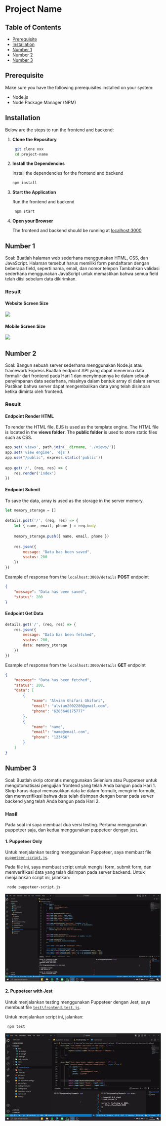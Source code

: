 # Project Name


## Table of Contents

- [Prerequisite](#prerequisite)
- [Installation](#installation)
- [Number 1](#number-1)
- [Number 2](#number-2)
- [Number 3](#number-3)

## Prerequisite

Make sure you have the following prerequisites installed on your system:

* Node.js 
* Node Package Manager (NPM)

## Installation
Below are the steps to run the frontend and backend:
1. **Clone the Repository**
   ```sh
    git clone xxx
    cd project-name
   ```

2. **Install the Dependencies**
    
    Install the dependencies for the frontend and backend

   ```sh
   npm install
   ```

3. **Start the Application**

    Run the frontend and backend
   ```sh
    npm start
    ```

4. **Open your Browser**

    The frontend and backend should be running at [localhost:3000](http://localhost:3000/)

## Number 1
Soal: Buatlah halaman web sederhana menggunakan HTML, CSS, dan JavaScript. Halaman tersebut harus memiliki form pendaftaran dengan beberapa field, seperti nama, email, dan nomor telepon Tambahkan validasi sederhana menggunakan JavaScript untuk memastikan bahwa semua field telah diisi sebelum data dikirimkan.

### Result
#### Website Screen Size
![](./docs/fe-web.gif)
#### Mobile Screen Size
![](./docs/fe-mob.gif)


## Number 2

Soal: Bangun sebuah server sederhana menggunakan Node.js atau framework Express.Buatlah endpoint API yang dapat menerima data formulir dari frontend pada Hari 1 dan menyimpannya ke dalam sebuah penyimpanan data sederhana, misalnya dalam bentuk array di dalam server. Pastikan bahwa server dapat mengembalikan data yang telah disimpan ketika diminta oleh frontend.

### Result

#### **Endpoint Render HTML**
To render the HTML file, EJS is used as the template engine. The HTML file is located in the **views folder**. The **public folder** is used to store static files such as CSS.
```javascript
app.set('views', path.join(__dirname, './views/'))
app.set('view engine', 'ejs')
app.use("/public", express.static('public'))

app.get('/', (req, res) => {
    res.render('index')
})
```
#### **Endpoint Submit**
To save the data, array is used as the storage in the server memory.
```javascript
let memory_storage = []

details.post('/', (req, res) => {
    let { name, email, phone } = req.body

    memory_storage.push({ name, email, phone })

    res.json({
        message: "Data has been saved",
        status: 200
    })
})
```
Example of response from the `localhost:3000/details` **POST** endpoint
```json
{
    "message": "Data has been saved",
    "status": 200
}
```

#### **Endpoint Get Data**
```javascript
details.get('/', (req, res) => {
    res.json({
        message: "Data has been fetched",
        status: 200,
        data: memory_storage
    })
})
```
Example of response from the `localhost:3000/details` **GET** endpoint
```json
{
    "message": "Data has been fetched",
    "status": 200,
    "data": [
        {
            "name": "Alvian Ghifari Ghifari",
            "email": "alvian2002286@gmail.com",
            "phone": "6285648175777"
        },
        {
            "name": "name",
            "email": "name@email.com",
            "phone": "123456"
        }
    ]
}
```


## Number 3
Soal: Buatlah skrip otomatis menggunakan Selenium atau Puppeteer untuk mengotomatisasi pengujian frontend yang telah Anda bangun pada Hari 1. Skrip harus dapat memasukkan data ke dalam formulir, mengirim formulir, dan memverifikasi bahwa data telah disimpan dengan benar pada server backend yang telah Anda bangun pada Hari 2.

### Hasil
Pada soal ini saya membuat dua versi testing. Pertama menggunakan puppeteer saja, dan kedua menggunakan puppeteer dengan jest.

#### 1. Puppeteer Only
Untuk menjalankan testing menggunakan Puppeteer, saya membuat file [`puppeteer-script.js`](puppeteer-script.js). 

Pada file ini, saya membuat script untuk mengisi form, submit form, dan memverifikasi data yang telah disimpan pada server backend. Untuk menjalankan script ini, jalankan:
```bash
 node puppeteer-script.js
```
![](./docs/pupp.gif)


#### 2. Puppeteer with Jest
Untuk menjalankan testing menggunakan Puppeteer dengan Jest, saya membuat file  [`test\frontend.test.js`](test\frontend.test.js). 

Untuk menjalankan script ini, jalankan:
```bash
 npm test
```
![](./docs/jest.gif)